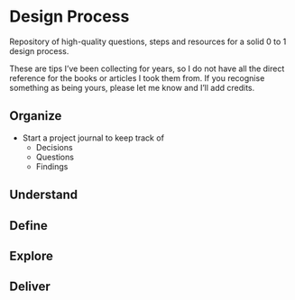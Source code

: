 # Design Process

Repository of high-quality questions, steps and resources for a solid 0 to 1 design process.

These are tips I’ve been collecting for years, so I do not have all the direct reference for the books or articles I took them from. If you recognise something as being yours, please let me know and I’ll add credits.


## Organize
- Start a project journal to keep track of
	- Decisions
	- Questions
	- Findings

## Understand

## Define

## Explore

## Deliver